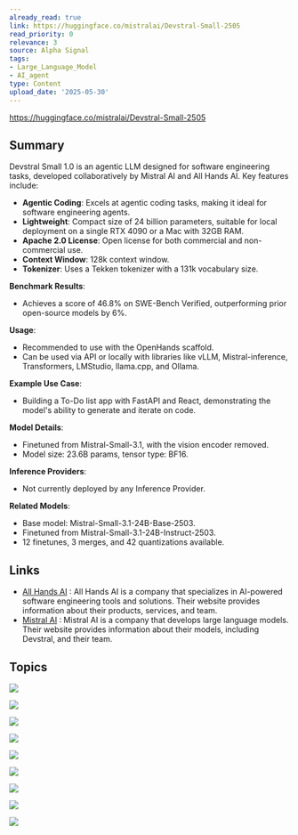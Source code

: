 ```yaml
---
already_read: true
link: https://huggingface.co/mistralai/Devstral-Small-2505
read_priority: 0
relevance: 3
source: Alpha Signal
tags:
- Large_Language_Model
- AI_agent
type: Content
upload_date: '2025-05-30'
---
```


https://huggingface.co/mistralai/Devstral-Small-2505
## Summary

Devstral Small 1.0 is an agentic LLM designed for software engineering tasks, developed collaboratively by Mistral AI and All Hands AI. Key features include:

- **Agentic Coding**: Excels at agentic coding tasks, making it ideal for software engineering agents.
- **Lightweight**: Compact size of 24 billion parameters, suitable for local deployment on a single RTX 4090 or a Mac with 32GB RAM.
- **Apache 2.0 License**: Open license for both commercial and non-commercial use.
- **Context Window**: 128k context window.
- **Tokenizer**: Uses a Tekken tokenizer with a 131k vocabulary size.

**Benchmark Results**:
- Achieves a score of 46.8% on SWE-Bench Verified, outperforming prior open-source models by 6%.

**Usage**:
- Recommended to use with the OpenHands scaffold.
- Can be used via API or locally with libraries like vLLM, Mistral-inference, Transformers, LMStudio, llama.cpp, and Ollama.

**Example Use Case**:
- Building a To-Do list app with FastAPI and React, demonstrating the model's ability to generate and iterate on code.

**Model Details**:
- Finetuned from Mistral-Small-3.1, with the vision encoder removed.
- Model size: 23.6B params, tensor type: BF16.

**Inference Providers**:
- Not currently deployed by any Inference Provider.

**Related Models**:
- Base model: Mistral-Small-3.1-24B-Base-2503.
- Finetuned from Mistral-Small-3.1-24B-Instruct-2503.
- 12 finetunes, 3 merges, and 42 quantizations available.
## Links

- [All Hands AI](https://www.all-hands.dev/) : All Hands AI is a company that specializes in AI-powered software engineering tools and solutions. Their website provides information about their products, services, and team.
- [Mistral AI](https://mistral.ai/) : Mistral AI is a company that develops large language models. Their website provides information about their models, including Devstral, and their team.

## Topics

![](topics/Model/Devstral%20Small%201%200)

![](topics/Library/OpenHands)

![](topics/Library/Mistral%20inference)

![](topics/Library/LMStudio)

![](topics/Library/llama%20cpp)

![](topics/Concept/Agentic%20Coding)

![](topics/Dataset/SWE%20Bench)

![](topics/Library/vLLM)

![](topics/Concept/Ollama)